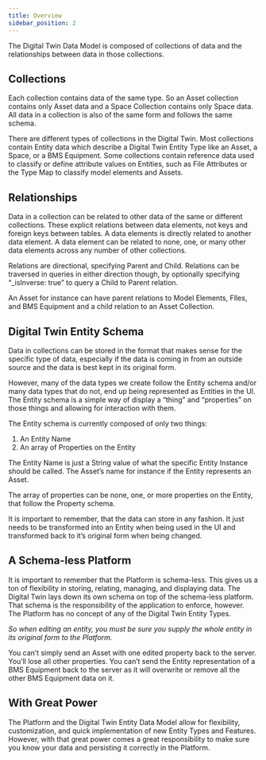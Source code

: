 ```yaml
---
title: Overview
sidebar_position: 2
---
```

The Digital Twin Data Model is composed of collections of data and the relationships between data in those collections.

## Collections

Each collection contains data of the same type. So an Asset collection contains only Asset data and a Space Collection contains only Space data. All data in a collection is also of the same form and follows the same schema.

There are different types of collections in the Digital Twin. Most collections contain Entity data which describe a Digital Twin Entity Type like an Asset, a Space, or a BMS Equipment. Some collections contain reference data used to classify or define attribute values on Entities, such as File Attributes or the Type Map to classify model elements and Assets.

## Relationships

Data in a collection can be related to other data of the same or different collections. These explicit relations between data elements, not keys and foreign keys between tables. A data elements is directly related to another data element. A data element can be related to none, one, or many other data elements across any number of other collections.

Relations are directional, specifying Parent and Child. Relations can be traversed in queries in either direction though, by optionally specifying “\_isInverse: true” to query a Child to Parent relation.

An Asset for instance can have parent relations to Model Elements, FIles, and BMS Equipment and a child relation to an Asset Collection.

## Digital Twin Entity Schema

Data in collections can be stored in the format that makes sense for the specific type of data, especially if the data is coming in from an outside source and the data is best kept in its original form.

However, many of the data types we create follow the Entity schema and/or many data types that do not, end up being represented as Entities in the UI. The Entity schema is a simple way of display a “thing” and “properties” on those things and allowing for interaction with them.

The Entity schema is currently composed of only two things:

1. An Entity Name
2. An array of Properties on the Entity

The Entity Name is just a String value of what the specific Entity Instance should be called. The Asset’s name for instance if the Entity represents an Asset.

The array of properties can be none, one, or more properties on the Entity, that follow the Property schema.

It is important to remember, that the data can store in any fashion. It just needs to be transformed into an Entity when being used in the UI and transformed back to it’s original form when being changed.

## A Schema-less Platform

It is important to remember that the Platform is schema-less. This gives us a ton of flexibility in storing, relating, managing, and displaying data. The Digital Twin lays down its own schema on top of the schema-less platform. That schema is the responsibility of the application to enforce, however. The Platform has no concept of any of the Digital Twin Entity Types.

_So when editing an entity, you must be sure you supply the whole entity in its original form to the Platform._

You can’t simply send an Asset with one edited property back to the server. You’ll lose all other properties. You can’t send the Entity representation of a BMS Equipment back to the server as it will overwrite or remove all the other BMS Equipment data on it.

## With Great Power

The Platform and the Digital Twin Entity Data Model allow for flexibility, customization, and quick implementation of new Entity Types and Features. However, with that great power comes a great responsibility to make sure you know your data and persisting it correctly in the Platform.
